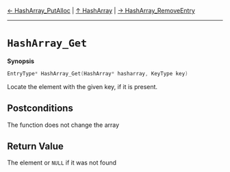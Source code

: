 [&#8592; HashArray_PutAlloc](HTL_hasharray.t.h--hasharray--hasharray_putalloc.md) | [&#8593; HashArray](HTL_hasharray.t.h--hasharray.md) | [&#8594; HashArray_RemoveEntry](HTL_hasharray.t.h--hasharray--hasharray_removeentry.md)
***

# `HashArray_Get`
**Synopsis**

```cpp
EntryType* HashArray_Get(HashArray* hasharray, KeyType key)
```

Locate the element with the given key, if it is present.

## Postconditions

The function does not change the array


## Return Value

The element or `NULL` if it was not found


